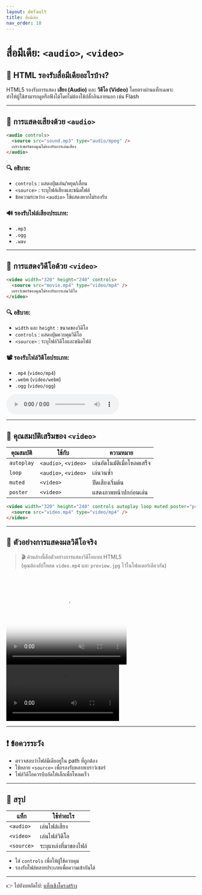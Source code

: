 ```yaml
---
layout: default
title: สื่อมีเดีย
nav_order: 10
---
```


# สื่อมีเดีย: `<audio>`, `<video>`

## 🔹 HTML รองรับสื่อมีเดียอะไรบ้าง?

HTML5 รองรับการแสดง **เสียง (Audio)** และ **วิดีโอ (Video)** โดยตรงผ่านแท็กเฉพาะ  
ทำให้ผู้ใช้สามารถดูหรือฟังได้โดยไม่ต้องใช้ปลั๊กอินภายนอก เช่น Flash

---

## 🔸 การแสดงเสียงด้วย `<audio>`

```html
<audio controls>
  <source src="sound.mp3" type="audio/mpeg" />
  เบราว์เซอร์ของคุณไม่รองรับการเล่นเสียง
</audio>
```

### 🔍 อธิบาย:

- `controls` : แสดงปุ่มเล่น/หยุด/เลื่อน
- `<source>` : ระบุไฟล์เสียงและชนิดไฟล์
- ข้อความระหว่าง `<audio>` ใช้แสดงหากไม่รองรับ

### 🔊 รองรับไฟล์เสียงประเภท:

- `.mp3`
- `.ogg`
- `.wav`

---

## 🔸 การแสดงวิดีโอด้วย `<video>`

```html
<video width="320" height="240" controls>
  <source src="movie.mp4" type="video/mp4" />
  เบราว์เซอร์ของคุณไม่รองรับการเล่นวิดีโอ
</video>
```

### 🔍 อธิบาย:

- `width` และ `height` : ขนาดของวิดีโอ
- `controls` : แสดงปุ่มควบคุมวิดีโอ
- `<source>` : ระบุไฟล์วิดีโอและชนิดไฟล์

### 📽️ รองรับไฟล์วิดีโอประเภท:

- `.mp4` (`video/mp4`)
- `.webm` (`video/webm`)
- `.ogg` (`video/ogg`)

<audio controls>
  <source src="https://www.soundhelix.com/examples/mp3/SoundHelix-Song-1.mp3" type="audio/mpeg">
  ไม่สามารถเล่นเสียง
</audio>

---

## 🔸 คุณสมบัติเสริมของ `<video>`

| คุณสมบัติ | ใช้กับ | ความหมาย |
|------------|--------|-----------|
| `autoplay` | `<audio>`, `<video>` | เล่นอัตโนมัติเมื่อโหลดเสร็จ |
| `loop` | `<audio>`, `<video>` | เล่นวนซ้ำ |
| `muted` | `<video>` | ปิดเสียงเริ่มต้น |
| `poster` | `<video>` | แสดงภาพหน้าปกก่อนเล่น |

```html
<video width="320" height="240" controls autoplay loop muted poster="preview.jpg">
  <source src="video.mp4" type="video/mp4" />
</video>
```

---

## 🧪 ตัวอย่างการแสดงผลวิดีโอจริง

> 🎬 ด้านล่างนี้คือตัวอย่างการแสดงวิดีโอแบบ HTML5  
> (คุณต้องอัปโหลด `video.mp4` และ `preview.jpg` ไว้ในโฟลเดอร์เดียวกัน)

<video width="320" height="240" controls autoplay loop muted poster="preview.jpg">
  <source src="video.mp4" type="video/mp4" />
  เบราว์เซอร์ของคุณไม่รองรับการเล่นวิดีโอ
</video>

<video controls width="300">
  <source src="https://www.w3schools.com/html/mov_bbb.mp4" type="video/mp4">
  ไม่สามารถเล่นวิดีโอ
</video>

---

## ❗ ข้อควรระวัง

- ตรวจสอบว่าไฟล์มีเดียอยู่ใน path ที่ถูกต้อง
- ใช้หลาย `<source>` เพื่อรองรับหลายเบราว์เซอร์
- ไฟล์วิดีโอควรบีบอัดให้เล็กเพื่อโหลดเร็ว

---

## 🧠 สรุป

| แท็ก | ใช้ทำอะไร |
|------|-----------|
| `<audio>` | เล่นไฟล์เสียง |
| `<video>` | เล่นไฟล์วิดีโอ |
| `<source>` | ระบุแหล่งที่มาของไฟล์ |

- ใส่ `controls` เพื่อให้ผู้ใช้ควบคุม
- รองรับไฟล์หลายประเภทเพื่อความเข้ากันได้

---

👉 ไปยังบทถัดไป: [แท็กเชิงโครงสร้าง](html-10-semantics.md)
